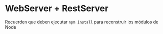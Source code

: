 # WebServer + RestServer

Recuerden que deben ejecutar ``npm install`` para reconstruir los módulos de Node